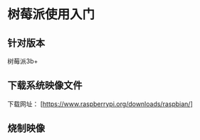 # 树莓派使用入门
## 针对版本
树莓派3b+
## 下载系统映像文件
下载网址：
[https://www.raspberrypi.org/downloads/raspbian/]
## 烧制映像
